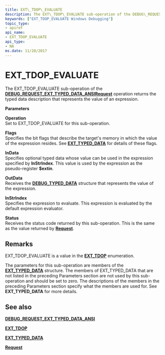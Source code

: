 ```yaml
---
title: EXT\_TDOP\_EVALUATE
description: The EXT\_TDOP\_EVALUATE sub-operation of the DEBUG\_REQUEST\_EXT\_TYPED\_DATA\_ANSI Request operation returns the typed data description that represents the value of an expression.
keywords: ["EXT_TDOP_EVALUATE Windows Debugging"]
topic_type:
- apiref
api_name:
- EXT_TDOP_EVALUATE
api_type:
- NA
ms.date: 11/28/2017
---
```


# EXT\_TDOP\_EVALUATE


The EXT\_TDOP\_EVALUATE sub-operation of the [**DEBUG\_REQUEST\_EXT\_TYPED\_DATA\_ANSI**](debug-request-ext-typed-data-ansi.md)[**Request**](request.md) operation returns the typed data description that represents the value of an expression.

**Parameters**

<span id="Operation"></span><span id="operation"></span><span id="OPERATION"></span>**Operation**  
Set to EXT\_TDOP\_EVALUATE for this sub-operation.

<span id="Flags"></span><span id="flags"></span><span id="FLAGS"></span>**Flags**  
Specifies the bit flags that describe the target's memory in which the value of the expression resides. See [**EXT\_TYPED\_DATA**](/windows-hardware/drivers/ddi/wdbgexts/ns-wdbgexts-_ext_typed_data) for details of these flags.

<span id="InData"></span><span id="indata"></span><span id="INDATA"></span>**InData**  
Specifies optional typed data whose value can be used in the expression specified by **InStrIndex**. This value is used by the expression as the pseudo-register **$extin**.

<span id="OutData"></span><span id="outdata"></span><span id="OUTDATA"></span>**OutData**  
Receives the [**DEBUG\_TYPED\_DATA**](/windows-hardware/drivers/ddi/wdbgexts/ns-wdbgexts-_debug_typed_data) structure that represents the value of the expression.

<span id="InStrIndex"></span><span id="instrindex"></span><span id="INSTRINDEX"></span>**InStrIndex**  
Specifies the expression to evaluate. This expression is evaluated by the default expression evaluator.

<span id="Status"></span><span id="status"></span><span id="STATUS"></span>**Status**  
Receives the status code returned by this sub-operation. This is the same as the value returned by [**Request**](request.md).

## Remarks

EXT\_TDOP\_EVALUATE is a value in the [**EXT\_TDOP**](/windows-hardware/drivers/ddi/wdbgexts/ne-wdbgexts-_ext_tdop) enumeration.

The parameters for this sub-operation are members of the [**EXT\_TYPED\_DATA**](/windows-hardware/drivers/ddi/wdbgexts/ns-wdbgexts-_ext_typed_data) structure. The members of EXT\_TYPED\_DATA that are not listed in the preceding Parameters section are not used by this sub-operation and should be set to zero. The descriptions of the members in the preceding Parameters section specify what the members are used for. See **EXT\_TYPED\_DATA** for more details.

## <span id="see_also"></span>See also


[**DEBUG\_REQUEST\_EXT\_TYPED\_DATA\_ANSI**](debug-request-ext-typed-data-ansi.md)

[**EXT\_TDOP**](/windows-hardware/drivers/ddi/wdbgexts/ne-wdbgexts-_ext_tdop)

[**EXT\_TYPED\_DATA**](/windows-hardware/drivers/ddi/wdbgexts/ns-wdbgexts-_ext_typed_data)

[**Request**](request.md)

 

